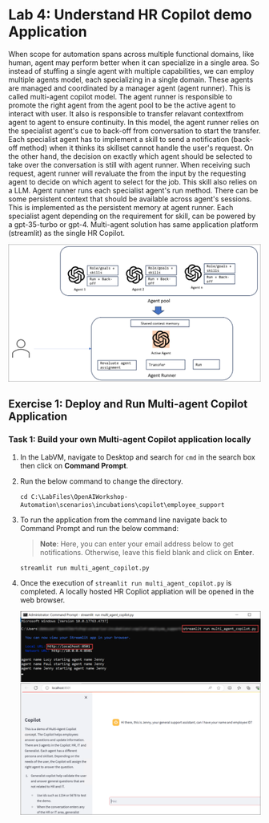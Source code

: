 # Lab 4: Understand HR Copilot demo Application 

When scope for automation spans across multiple functional domains, like human, agent may perform better when it can specialize in a single area. So instead of stuffing a single agent with multiple capabilities, we can employ multiple agents model, each specializing in a single domain. These agents are managed and coordinated by a manager agent (agent runner). This is called multi-agent copilot model. The agent runner is responsible to promote the right agent from the agent pool to be the active agent to interact with user. It also is responsible to transfer relavant contextfrom agent to agent to ensure continuity. In this model, the agent runner relies on the specialist agent's cue to back-off from conversation to start the transfer. Each specialist agent has to implement a skill to send a notification (back-off method) when it thinks its skillset cannot handle the user's request. On the other hand, the decision on exactly which agent should be selected to take over the conversation is still with agent runner. When receiving such request, agent runner will revaluate the from the input by the requesting agent to decide on which agent to select for the job. This skill also relies on a LLM. Agent runner runs each specialist agent's run method. There can be some persistent context that should be available across agent's sessions. This is implemented as the persistent memory at agent runner. Each specialist agent depending on the requirement for skill, can be powered by a gpt-35-turbo or gpt-4. Multi-agent solution has same application platform (streamlit) as the single HR Copilot.

![](../media/img20.png)


## Exercise 1: Deploy and Run Multi-agent Copilot Application

### Task 1:  Build your own Multi-agent Copilot application locally

1. In the LabVM, navigate to Desktop and search for `cmd` in the search box then click on **Command Prompt**.

2. Run the below command to change the directory.

   ```
   cd C:\LabFiles\OpenAIWorkshop-Automation\scenarios\incubations\copilot\employee_support
   ```

3. To run the application from the command line navigate back to Command Prompt and run the below command:

   >**Note**: Here, you can enter your email address below to get notifications. Otherwise, leave this field blank and click on **Enter**.

   ```
   streamlit run multi_agent_copilot.py
   ```

4. Once the execution of `streamlit run multi_agent_copilot.py` is completed. A locally hosted HR Copliot appliation will be opened in the web browser. 

   ![](../media/img21.png)
   ![](../media/img22.png)
